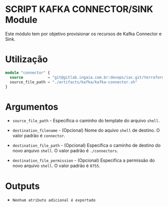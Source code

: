 # SCRIPT KAFKA CONNECTOR/SINK Module

Este módulo tem por objetivo provisionar os recursos de Kafka Connector e Sink.

# Utilização

```terraform
module "connector" {
  source           = "git@gitlab.ingaia.com.br:devops/iac.git/terraform//providers/aws/scripts/kafka/connector/"
  source_file_path = "./artifacts/kafka/kafka-connector.sh"
}
```

# Argumentos

* `source_file_path` - Especifica o caminho do template do arquivo `shell`. 

* `destination_filename` - (Opcional) Nome do aquivo `shell` de destino. O valor padrão é `connector`.

* `destination_file_path` - (Opcional) Especifica o caminho de destino do novo arquivo `shell`. O valor padrão é `./connectors`.

* `destination_file_permission` - (Opcional) Especifica a permissão do novo arquivo `shell`. O valor padrão é `0755`.

# Outputs

* `Nenhum atributo adicional é exportado`
